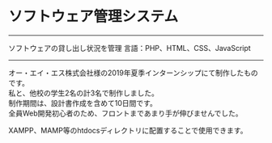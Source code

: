 # ソフトウェア管理システム
***
ソフトウェアの貸し出し状況を管理
言語：PHP、HTML、CSS、JavaScript
***
オー・エイ・エス株式会社様の2019年夏季インターンシップにて制作したものです。  
私と、他校の学生2名の計3名で制作しました。  
制作期間は、設計書作成を含めて10日間です。  
全員Web開発初心者のため、フロントまであまり手が伸びませんでした。
  
XAMPP、MAMP等のhtdocsディレクトリに配置することで使用できます。
